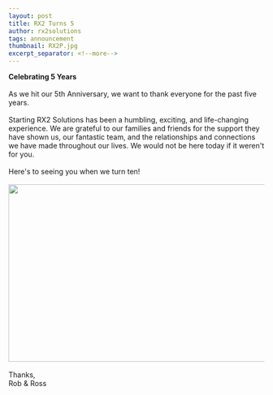 ```yaml
---
layout: post
title: RX2 Turns 5
author: rx2solutions
tags: announcement
thumbnail: RX2P.jpg
excerpt_separator: <!--more-->
---
```


**Celebrating 5 Years**<br>
<br>
As we hit our 5th Anniversary, we want to thank everyone for the past five years. <br><!--more-->
<br>
Starting RX2 Solutions has been a humbling, exciting, and life-changing experience. We are grateful to our families and friends for the support they have shown us, our fantastic team, and the relationships and connections we have made throughout our lives. We would not be here today if it weren't for you. <br>
<br>
Here's to seeing you when we turn ten! <br>
<br>
<img src="https://rx2solutions.com/assets/images/Phillies.jpg" width="700" height="350"><br>
<br>
Thanks, <br>
Rob & Ross <br>



